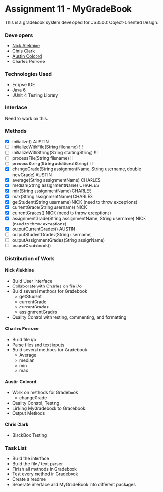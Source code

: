 Assignment 11 - MyGradeBook
===========================
This is a gradebook system developed for CS3500: Object-Oriented Design. 

### Developers
- [Nick Alekhine](https://github.com/alekhinen)
- Chris Clark
- [Austin Colcord](https://github.com/ajdcolcord)
- Charles Perrone

### Technologies Used
- Eclipse IDE
- Java 6
- JUnit 4 Testing Library

### Interface
Need to work on this.

### Methods
- [x] initialize() AUSTIN
- [ ] initializeWithFile(String filename) !!!
- [ ] initializeWithString(String startingString)  !!!
- [ ] processFile(String filename) !!!
- [ ] processString(String additionalString) !!!
- [x] changeGrade(String assignmentName, String username, double newGrade) AUSTIN
- [x] average(String assignmentName) CHARLES
- [x] median(String assignmentName) CHARLES
- [x] min(String assignmentName) CHARLES
- [x] max(String assignmentName) CHARLES
- [x] getStudent(String username) NICK (need to throw exceptions)
- [x] currentGrade(String username) NICK
- [x] currentGrades() NICK (need to throw exceptions)
- [x] assignmentGrade(String assignmentName, String username) NICK (need to throw exceptions)
- [x] outputCurrentGrades() AUSTIN
- [ ] outputStudentGrades(String username)
- [ ] outputAssignmentGrades(String assignName)
- [ ] outputGradebook()

### Distribution of Work
#### Nick Alekhine
- Build User Interface
- Collaborate with Charles on file i/o
- Build several methods for Gradebook 
    - getStudent 
    - currentGrade 
    - currentGrades
    - assignmentGrades
- Quality Control with testing, commenting, and formatting

#### Charles Perrone
- Build file i/o 
- Parse files and text inputs
- Build several methods for Gradebook
    - Average
    - median
    - min
    - max

#### Austin Colcord
- Work on methods for Gradebook
    - changeGrade
- Quality Control, Testing.
- Linking MyGradebook to Gradebook.
- Output Methods

#### Chris Clark
- BlackBox Testing

### Task List
- Build the interface
- Build the file / text parser
- Finish all methods in Gradebook
- Test every method in Gradebook
- Create a readme
- Seperate interface and MyGradeBook into different packages


